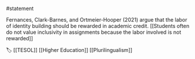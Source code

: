 #statement 

Fernances, Clark-Barnes, and Ortmeier-Hooper (2021) argue that the labor of identity building should be rewarded in academic credit. [[Students often do not value inclusivity in assignments because the labor involved is not rewarded]]

🏷️ [[TESOL]] [[Higher Education]] [[Plurilingualism]]